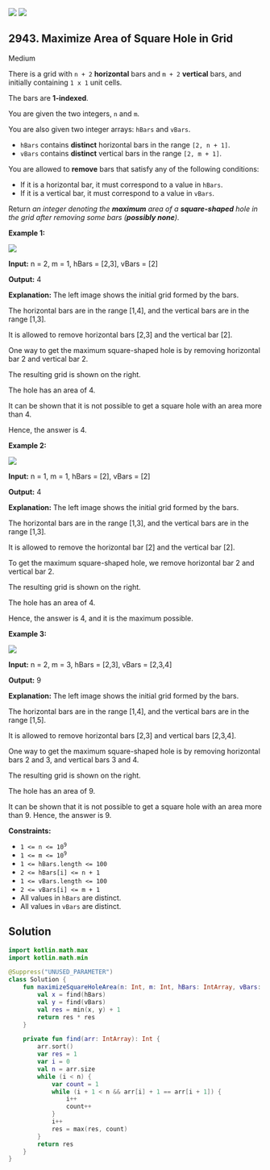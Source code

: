 [![](https://img.shields.io/github/stars/javadev/LeetCode-in-Kotlin?label=Stars&style=flat-square)](https://github.com/javadev/LeetCode-in-Kotlin)
[![](https://img.shields.io/github/forks/javadev/LeetCode-in-Kotlin?label=Fork%20me%20on%20GitHub%20&style=flat-square)](https://github.com/javadev/LeetCode-in-Kotlin/fork)

## 2943\. Maximize Area of Square Hole in Grid

Medium

There is a grid with `n + 2` **horizontal** bars and `m + 2` **vertical** bars, and initially containing `1 x 1` unit cells.

The bars are **1-indexed**.

You are given the two integers, `n` and `m`.

You are also given two integer arrays: `hBars` and `vBars`.

*   `hBars` contains **distinct** horizontal bars in the range `[2, n + 1]`.
*   `vBars` contains **distinct** vertical bars in the range `[2, m + 1]`.

You are allowed to **remove** bars that satisfy any of the following conditions:

*   If it is a horizontal bar, it must correspond to a value in `hBars`.
*   If it is a vertical bar, it must correspond to a value in `vBars`.

Return _an integer denoting the **maximum** area of a **square-shaped** hole in the grid after removing some bars (**possibly none**)._

**Example 1:**

![](https://assets.leetcode.com/uploads/2023/11/05/screenshot-from-2023-11-05-22-40-25.png)

**Input:** n = 2, m = 1, hBars = [2,3], vBars = [2]

**Output:** 4

**Explanation:** The left image shows the initial grid formed by the bars.

The horizontal bars are in the range [1,4], and the vertical bars are in the range [1,3].

It is allowed to remove horizontal bars [2,3] and the vertical bar [2].

One way to get the maximum square-shaped hole is by removing horizontal bar 2 and vertical bar 2.

The resulting grid is shown on the right.

The hole has an area of 4.

It can be shown that it is not possible to get a square hole with an area more than 4.

Hence, the answer is 4. 

**Example 2:**

![](https://assets.leetcode.com/uploads/2023/11/04/screenshot-from-2023-11-04-17-01-02.png)

**Input:** n = 1, m = 1, hBars = [2], vBars = [2]

**Output:** 4

**Explanation:** The left image shows the initial grid formed by the bars.

The horizontal bars are in the range [1,3], and the vertical bars are in the range [1,3].

It is allowed to remove the horizontal bar [2] and the vertical bar [2].

To get the maximum square-shaped hole, we remove horizontal bar 2 and vertical bar 2.

The resulting grid is shown on the right.

The hole has an area of 4.

Hence, the answer is 4, and it is the maximum possible. 

**Example 3:**

![](https://assets.leetcode.com/uploads/2023/11/05/screenshot-from-2023-11-05-22-33-35.png)

**Input:** n = 2, m = 3, hBars = [2,3], vBars = [2,3,4]

**Output:** 9

**Explanation:** The left image shows the initial grid formed by the bars.

The horizontal bars are in the range [1,4], and the vertical bars are in the range [1,5].

It is allowed to remove horizontal bars [2,3] and vertical bars [2,3,4].

One way to get the maximum square-shaped hole is by removing horizontal bars 2 and 3, and vertical bars 3 and 4.

The resulting grid is shown on the right.

The hole has an area of 9.

It can be shown that it is not possible to get a square hole with an area more than 9. Hence, the answer is 9. 

**Constraints:**

*   <code>1 <= n <= 10<sup>9</sup></code>
*   <code>1 <= m <= 10<sup>9</sup></code>
*   `1 <= hBars.length <= 100`
*   `2 <= hBars[i] <= n + 1`
*   `1 <= vBars.length <= 100`
*   `2 <= vBars[i] <= m + 1`
*   All values in `hBars` are distinct.
*   All values in `vBars` are distinct.

## Solution

```kotlin
import kotlin.math.max
import kotlin.math.min

@Suppress("UNUSED_PARAMETER")
class Solution {
    fun maximizeSquareHoleArea(n: Int, m: Int, hBars: IntArray, vBars: IntArray): Int {
        val x = find(hBars)
        val y = find(vBars)
        val res = min(x, y) + 1
        return res * res
    }

    private fun find(arr: IntArray): Int {
        arr.sort()
        var res = 1
        var i = 0
        val n = arr.size
        while (i < n) {
            var count = 1
            while (i + 1 < n && arr[i] + 1 == arr[i + 1]) {
                i++
                count++
            }
            i++
            res = max(res, count)
        }
        return res
    }
}
```